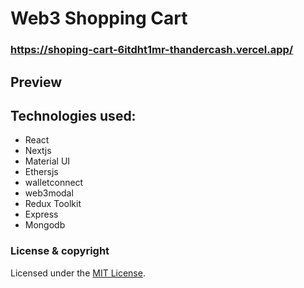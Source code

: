 # Web3 Shopping Cart 
### https://shoping-cart-6itdht1mr-thandercash.vercel.app/

## Preview


## Technologies used:

* React
* Nextjs
* Material UI
* Ethersjs
* walletconnect
* web3modal
* Redux Toolkit
* Express
* Mongodb

### License & copyright


Licensed under the [MIT License](LICENSE).
